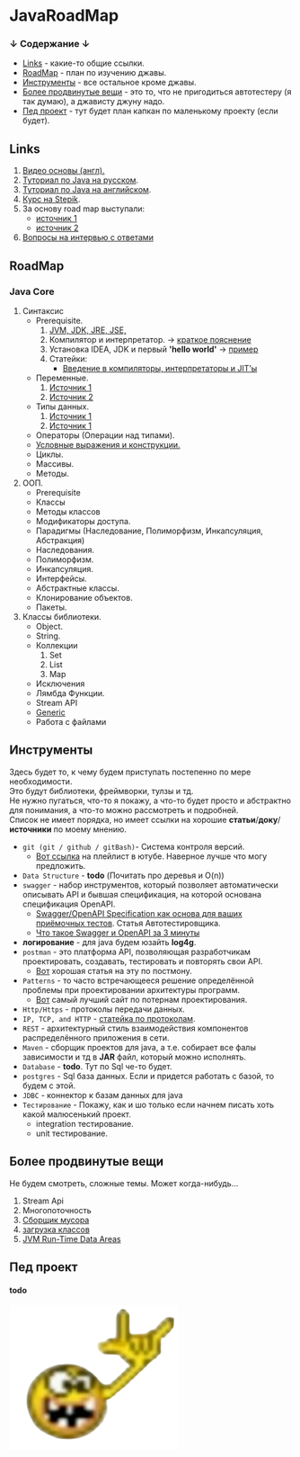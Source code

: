 # JavaRoadMap

### ↓ Содержание ↓
+ [Links](#links) - какие-то общие ссылки.
+ [RoadMap](#roadMap) - план по изучению джавы.
+ [Инструменты](#инструменты) - все остальное кроме джавы.
+ [Более продвинутые вещи](#более-продвинутые-вещи) - это то, что не пригодиться автотестеру (я так думаю), а джависту джуну надо.
+ [Пед проект](#пед-проект) - тут будет план капкан по маленькому проекту (если будет).


## Links
1. [Видео основы (англ).](https://www.youtube.com/watch?v=eIrMbAQSU34&ab_channel=ProgrammingwithMosh)
2. [Туториал по Java на русском](https://metanit.com/java/tutorial/).
3. [Туториал по Java на английском](https://www.javatpoint.com/java-tutorial).
4. [Курс на Stepik](https://stepik.org/course/90684/promo?search=1429334538).
5. За основу road map выступали:
   + [источник 1](https://miro.medium.com/max/4800/1*dAQJ-UDP3altoQKThbQs_w.webp)
   + [источник 2](https://roadmap.sh/java)
6. [Вопросы на интервью с ответами](https://github.com/enhorse/java-interview#jvm) 


## RoadMap
### Java Core
1. Синтаксис
   + Prerequisite.
     1. [JVM, JDK, JRE, JSE,](https://javadevblog.com/chto-takoe-jdk-jre-i-jvm-v-java.html)
     2. Компилятор и интерпретатор. -> [краткое пояснение](https://qna.habr.com/q/679242)
     3. Установка IDEA, JDK и первый **'hello world'** -> [пример](https://metanit.com/java/tutorial/1.5.php)
     4. Статейки:
        + [Введение в компиляторы, интерпретаторы и JIT’ы](https://habr.com/ru/company/vk/blog/304748/)
   + Переменные.
     1. [Источник 1](https://javarush.ru/groups/posts/peremennie-v-java)
     2. [Источник 2](https://metanit.com/java/tutorial/2.1.php)
   + Типы данных.
     1. [Источник 1](https://metanit.com/java/tutorial/2.12.php)
     2. [Источник 1](http://developer.alexanderklimov.ru/android/java/types.php)
   + Операторы (Операции над типами).
   + [Условные выражения и конструкции.](https://metanit.com/java/tutorial/2.5.php)
   + Циклы.
   + Массивы.
   + Методы.
2. ООП.
   + Prerequisite
   + Классы
   + Методы классов
   + Модификаторы доступа.
   + Парадигмы (Наследование, Полиморфизм, Инкапсуляция, Абстракция)
   + Наследования.
   + Полиморфизм.
   + Инкапсуляция.
   + Интерфейсы.
   + Абстрактные классы.
   + Клонирование объектов.
   + Пакеты.
3. Классы библиотеки.
   + Object.
   + String.
   + Коллекции
     1. Set
     2. List
     3. Map
   + Исключения
   + Лямбда Функции.
   + Stream API
   + [Generic](https://habr.com/ru/company/sberbank/blog/416413/)
   + Работа с файлами

## Инструменты
Здесь будет то, к чему будем приступать постепенно по мере необходимости.  
Это будут библиотеки, фреймворки, тулзы и тд.  
Не нужно пугаться, что-то я покажу, а что-то будет просто и абстрактно для понимания, а что-то можно рассмотреть и подробней.  
Список не имеет порядка, но имеет ссылки на хорошие **статьи**/**доку**/**источники** по моему мнению.  


+ `git (git / github / gitBash)`- Система контроля версий.
  + [Вот ссылка](https://youtube.com/playlist?list=PLU2ftbIeotGr_C-6t_lXH1Z3VgS5TLLdb) на плейлист в ютубе. Наверное лучше что могу предложить.  
+ `Data Structure` - **todo** (Почитать про деревья и O(n))
+ `swagger` - набор инструментов, который позволяет автоматически описывать API и бывшая спецификация, на которой основана спецификация OpenAPI.
  + [Swagger/OpenAPI Specification как основа для ваших приёмочных тестов](https://habr.com/ru/company/jugru/blog/525298/). Статья Автотестировщика.
  + [Что такое Swagger и OpenAPI за 3 минуты](https://www.youtube.com/watch?v=aaFDBgPdXw4&ab_channel=ListenIT) 
+ **логирование** - для java будем юзайть **log4g**.  
+ `postman`  - это платформа API, позволяющая разработчикам проектировать, создавать, тестировать и повторять свои API. 
   + [Вот](https://habr.com/ru/company/maxilect/blog/596789/) хорошая статья на эту по постмону.
+ `Patterns` - то часто встречающееся решение определённой проблемы при проектировании архитектуры программ.
  + [Вот](https://refactoring.guru/ru/design-patterns/what-is-pattern) самый лучший сайт по потернам проектирования. 
+ `Http/Https` - протоколы передачи данных.
+ `IP, TCP, and HTTP` - [статейка по протоколам](https://www.objc.io/issues/10-syncing-data/ip-tcp-http/).
+ `REST` - архитектурный стиль взаимодействия компонентов распределённого приложения в сети.
+ `Maven` - сборщик проектов для java, а т.е. собирает все фалы зависимости и тд в **JAR** файл, который можно исполнять.
+ `Database` - **todo**. Тут по Sql че-то будет.
+ `postgres` - Sql база данных. Если и придется работать с базой, то будем с этой. 
+ `JDBC` - коннектор к базам данных для java 
+ `Тестирование` - Покажу, как и шо только если начнем писать хоть какой малюсенький проект.
  + integration тестирование.
  + unit тестирование.

## Более продвинутые вещи
Не будем смотреть, сложные темы. Может когда-нибудь...
1. Stream Api
2. Многопоточность
3. [Сборщик мусора](https://habr.com/ru/post/269621/)
4. [загрузка классов](https://javarush.ru/groups/posts/646-kak-proiskhodit-zagruzka-klassov-v-jvm)
5. [JVM Run-Time Data Areas](https://www.programcreek.com/2013/04/jvm-run-time-data-areas/)

## Пед проект
#### **todo**
![](rock.png)
